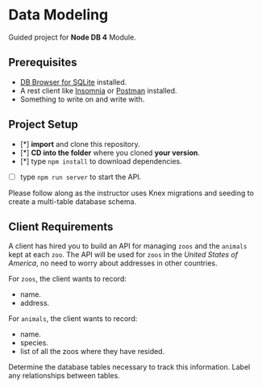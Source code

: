 # Data Modeling

Guided project for **Node DB 4** Module.

## Prerequisites

- [DB Browser for SQLite](https://sqlitebrowser.org) installed.
- A rest client like [Insomnia](https://insomnia.rest/download/) or [Postman](https://www.getpostman.com/downloads/) installed.
- Something to write on and write with.

## Project Setup

- [*] **import** and clone this repository.
- [*] **CD into the folder** where you cloned **your version**.
- [*] type `npm install` to download dependencies.
- [ ] type `npm run server` to start the API.

Please follow along as the instructor uses Knex migrations and seeding to create a multi-table database schema.

## Client Requirements

A client has hired you to build an API for managing `zoos` and the `animals` kept at each `zoo`. The API will be used for `zoos` in the _United States of America_, no need to worry about addresses in other countries.

For `zoos`, the client wants to record:

- name.
- address.

For `animals`, the client wants to record:

- name.
- species.
- list of all the zoos where they have resided.

Determine the database tables necessary to track this information. Label any relationships between tables.
